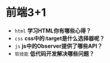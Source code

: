 # 前端3+1
- `html` **学习HTML你有哪些心得？**
- `css` **css中的:target是什么选择器呢？**
- `js` **js中的Observer提供了哪些API？**
- `软技能` **低代码开发解决哪些问题？**

